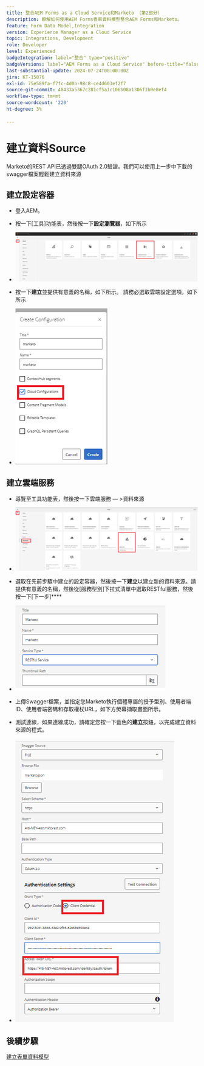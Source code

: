```yaml
---
title: 整合AEM Forms as a Cloud Service和Marketo （第2部分）
description: 瞭解如何使用AEM Forms表單資料模型整合AEM Forms和Marketo。
feature: Form Data Model,Integration
version: Experience Manager as a Cloud Service
topic: Integrations, Development
role: Developer
level: Experienced
badgeIntegration: label="整合" type="positive"
badgeVersions: label="AEM Forms as a Cloud Service" before-title="false"
last-substantial-update: 2024-07-24T00:00:00Z
jira: KT-15876
exl-id: 75e589fa-f7fc-4d0b-98c8-ce4d603ef2f7
source-git-commit: 48433a5367c281cf5a1c106b08a1306f1b0e8ef4
workflow-type: tm+mt
source-wordcount: '220'
ht-degree: 3%

---
```


# 建立資料Source

Marketo的REST API已透過雙腿OAuth 2.0驗證。我們可以使用上一步中下載的swagger檔案輕鬆建立資料來源

## 建立設定容器

* 登入AEM。
* 按一下[工具]功能表，然後按一下&#x200B;**設定瀏覽器**，如下所示

* ![工具功能表](assets/datasource3.png)

* 按一下&#x200B;**建立**&#x200B;並提供有意義的名稱，如下所示。 請務必選取雲端設定選項，如下所示

* ![設定容器](assets/datasource4.png)

## 建立雲端服務

* 導覽至工具功能表，然後按一下雲端服務 — >資料來源

* ![雲端服務](assets/datasource5.png)

* 選取在先前步驟中建立的設定容器，然後按一下&#x200B;**建立**&#x200B;以建立新的資料來源。請提供有意義的名稱，然後從[服務型別]下拉式清單中選取RESTful服務，然後按一下[下一步]****
* ![新資料來源](assets/datasource6.png)

* 上傳Swagger檔案，並指定您Marketo執行個體專屬的授予型別、使用者端ID、使用者端密碼和存取權杖URL，如下方熒幕擷取畫面所示。

* 測試連線，如果連線成功，請確定您按一下藍色的&#x200B;**建立**&#x200B;按鈕，以完成建立資料來源的程式。

* ![資料來源設定](assets/datasource1.png)


## 後續步驟

[建立表單資料模型](./part3.md)
